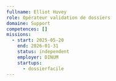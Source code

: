 ```yaml
---
fullname: Elliot Huvey
role: Opérateur validation de dossiers
domaine: Support
competences: []
missions:
  - start: 2025-05-20
    end: 2026-01-31
    status: independent
    employer: DINUM
    startups:
      - dossierfacile
---
```

